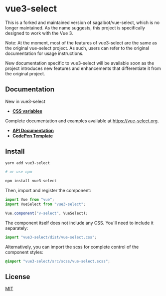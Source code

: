# vue3-select

This is a forked and maintained version of sagalbot/vue-select, which is no longer maintained. As the name suggests, this project is specifically designed to work with the Vue 3.

Note: At the moment, most of the features of vue3-select are the same as the original vue-select project. As such, users can refer to the original documentation for usage instructions.

New documentation specific to vue3-select will be available soon as the project introduces new features and enhancements that differentiate it from the original project.

## Documentation

New in vue3-select

- **[CSS variables](https://github.com/howard-tzw/vue3-select/blob/main/src/css/global/variables.css)**

Complete documentation and examples available at https://vue-select.org.

- **[API Documentation](https://vue-select.org)**
- **[CodePen Template](http://codepen.io/sagalbot/pen/NpwrQO)**

## Install

```bash
yarn add vue3-select

# or use npm

npm install vue3-select
```

Then, import and register the component:

```js
import Vue from "vue";
import VueSelect from "vue3-select";

Vue.component("v-select", VueSelect);
```

The component itself does not include any CSS. You'll need to include it separately:

```js
import "vue3-select/dist/vue-select.css";
```

Alternatively, you can import the scss for complete control of the component styles:

```scss
@import "vue3-select/src/scss/vue-select.scss";
```

## License

[MIT](https://github.com/sagalbot/vue-select/blob/master/LICENSE.md)
